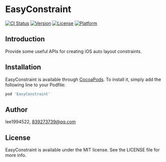 # EasyConstraint

[![CI Status](https://img.shields.io/travis/lee1994522/EasyConstraint.svg?style=flat)](https://travis-ci.org/lee1994522/EasyConstraint)
[![Version](https://img.shields.io/cocoapods/v/EasyConstraint.svg?style=flat)](https://cocoapods.org/pods/EasyConstraint)
[![License](https://img.shields.io/cocoapods/l/EasyConstraint.svg?style=flat)](https://cocoapods.org/pods/EasyConstraint)
[![Platform](https://img.shields.io/cocoapods/p/EasyConstraint.svg?style=flat)](https://cocoapods.org/pods/EasyConstraint)

## Introduction

Provide some useful APIs for creating iOS auto layout constraints.

## Installation

EasyConstraint is available through [CocoaPods](https://cocoapods.org). To install
it, simply add the following line to your Podfile:

```ruby
pod 'EasyConstraint'
```

## Author

lee1994522, 839273739@qq.com

## License

EasyConstraint is available under the MIT license. See the LICENSE file for more info.
